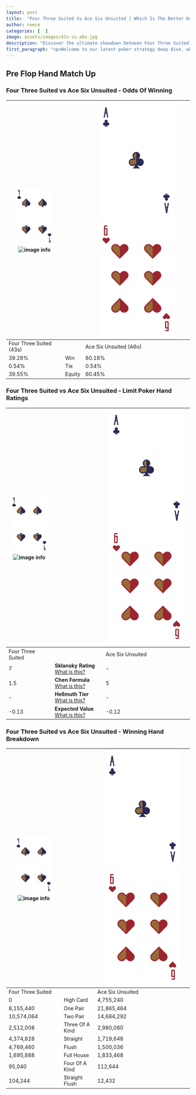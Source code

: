 ```yaml
---
layout: post
title:  "Four Three Suited Vs Ace Six Unsuited | Which Is The Better Hand In Poker? A Complete Guide"
author: reece
categories: [  ]
image: assets/images/43s-vs-a6o.jpg
description: "Discover the ultimate showdown between Four Three Suited and Ace Six Unsuited in poker! Uncover the odds, strategies, and scenarios where one hand triumphs over the other. Get ready to up your poker game with this thrilling analysis."
first_paragraph: "<p>Welcome to our latest poker strategy deep dive, where we're pitting two distinct hands against each other in a high-stakes showdown: Four Three Suited vs Ace Six Unsuited.</p><p>In the dynamic world of poker, every decision counts, and knowing which hand holds the upper hand is key to your success at the table.</p><p>In this article, we'll dissect these two hands, explore the scenarios where one dominates the other, and equip you with the knowledge to make strategic choices that can tip the odds in your favor.</p><p>Get ready to unravel the intriguing dynamics of these poker hands and elevate your game to new heights.</p>"
---
```




[comment]: # (sp0)

## Pre Flop Hand Match Up

<div class="table hand-ratings" markdown="1"> 



### Four Three Suited vs Ace Six Unsuited - Odds Of Winning


    
| ![image info](assets/images/hand1/4.png) ![image info](assets/images/hand1/3s.png) |  | ![image info](assets/images/hand2/A.png) ![image info](assets/images/hand2/6o.png) |
| -------- | -------- | -------- |
| Four Three Suited (43s) |  | Ace Six Unsuited (A6o) |
| 39.28% | Win | 60.18% |
| 0.54% | Tie | 0.54% |
| 39.55% | Equity | 60.45% |




[comment]: # (sp1)



### Four Three Suited vs Ace Six Unsuited - Limit Poker Hand Ratings


    
| ![image info](assets/images/hand1/4.png) ![image info](assets/images/hand1/3s.png) |  | ![image info](assets/images/hand2/A.png) ![image info](assets/images/hand2/6o.png) |
| -------- | -------- | -------- |
| Four Three Suited |  | Ace Six Unsuited |
| 7 | **Sklansky Rating** [What is this?](/sklansky-rating-explained) | - |
| 1.5 | **Chen Formula** [What is this?](/chen-formula-explained) | 5 |
| - | **Hellmuth Tier** [What is this?](/Hellmuth-tier-explained) | - |
| -0.13 | **Expected Value** [What is this?](/expected-value-explained) | -0.12 |




[comment]: # (sp2)



### Four Three Suited vs Ace Six Unsuited - Winning Hand Breakdown


    
| ![image info](assets/images/hand1/4.png) ![image info](assets/images/hand1/3s.png) |  | ![image info](assets/images/hand2/A.png) ![image info](assets/images/hand2/6o.png) |
| -------- | -------- | -------- |
| Four Three Suited |  | Ace Six Unsuited |
| 0 | High Card | 4,755,240 |
| 8,155,440 | One Pair | 21,865,464 |
| 10,574,064 | Two Pair | 14,684,292 |
| 2,512,008 | Three Of A Kind | 2,980,080 |
| 4,374,828 | Straight | 1,719,648 |
| 4,769,460 | Flush | 1,500,036 |
| 1,695,888 | Full House | 1,833,468 |
| 95,040 | Four Of A Kind | 112,644 |
| 104,244 | Straight Flush | 12,432 |




[comment]: # (sp3)



</div>

[comment]: # (sp4)



[comment]: # (sp5)

